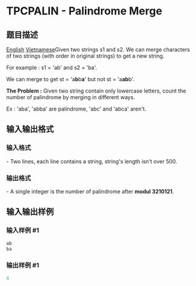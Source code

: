 # TPCPALIN - Palindrome Merge

## 题目描述

 [English](/problems/TPCPALIN/en/) [Vietnamese](/problems/TPCPALIN/vn/)Given two strings s1 and s2. We can merge characters of two strings (with order in original strings) to get a new string.

For example : s1 = 'ab' and s2 = 'ba'.

We can merge to get st = 'a**b**b**a**' but not st = 'a**ab**b'.

**The Problem :** Given two string contain only lowercase letters, count the number of palindrome by merging in different ways.

Ex : 'aba', 'abba' are palindrome, 'abc' and 'abca' aren't.

## 输入输出格式

### 输入格式

\- Two lines, each line contains a string, string's length isn't over 500.

### 输出格式

\- A single integer is the number of palindrome after **modul 3210121**.

## 输入输出样例

### 输入样例 #1

```cpp
ab
ba
```


### 输出样例 #1

```cpp
4
```


